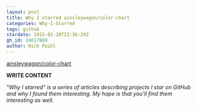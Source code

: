 ```yaml
---
layout: post
title: Why I starred ainsleywagon/color-chart
categories: Why-I-Starred
tags: github
stardate: 2015-01-28T23:36:29Z
gh_id: 24617689
author: Nick Peihl
---
```


[ainsleywagon/color-chart](star.repo.html_url)

**WRITE CONTENT**

*"Why I starred" is a series of articles describing projects I star on GitHub and why I found them interesting. My hope is that you'll find them interesting as well.*

